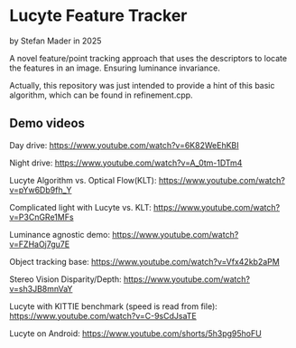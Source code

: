 # Lucyte Feature Tracker
by Stefan Mader in 2025

A novel feature/point tracking approach that uses the descriptors to locate the features in an image. Ensuring luminance invariance.

Actually, this repository was just intended to provide a hint of this basic algorithm, which can be found in refinement.cpp.

## Demo videos

Day drive: https://www.youtube.com/watch?v=6K82WeEhKBI

Night drive: https://www.youtube.com/watch?v=A_0tm-1DTm4

Lucyte Algorithm vs. Optical Flow(KLT): https://www.youtube.com/watch?v=pYw6Db9fh_Y

Complicated light with Lucyte vs. KLT: https://www.youtube.com/watch?v=P3CnGRe1MFs

Luminance agnostic demo: https://www.youtube.com/watch?v=FZHaOj7gu7E

Object tracking base: https://www.youtube.com/watch?v=Vfx42kb2aPM

Stereo Vision Disparity/Depth: https://www.youtube.com/watch?v=sh3JB8mnVaY

Lucyte with KITTIE benchmark (speed is read from file): https://www.youtube.com/watch?v=C-9sCdJsaTE 

Lucyte on Android: https://www.youtube.com/shorts/5h3pg95hoFU

